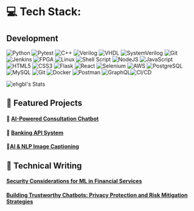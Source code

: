 # 💻 Tech Stack:

## Development 

![Python](https://img.shields.io/badge/python-3670A0?style=for-the-badge&logo=python&logoColor=ffdd54)
![Pytest](https://img.shields.io/badge/pytest-0A9EDC?style=for-the-badge&logo=pytest&logoColor=white)
![C++](https://img.shields.io/badge/c++-%2300599C.svg?style=for-the-badge&logo=c%2B%2B&logoColor=white)
![Verilog](https://img.shields.io/badge/Verilog-red?style=for-the-badge&logo=v&logoColor=white)
![VHDL](https://img.shields.io/badge/VHDL-purple?style=for-the-badge&logo=v&logoColor=white)
![SystemVerilog](https://img.shields.io/badge/SystemVerilog-darkred?style=for-the-badge&logo=systemverilog&logoColor=white)
![Git](https://img.shields.io/badge/git-%23F05033.svg?style=for-the-badge&logo=git&logoColor=white)
![Jenkins](https://img.shields.io/badge/jenkins-%232C5263.svg?style=for-the-badge&logo=jenkins&logoColor=white)
![FPGA](https://img.shields.io/badge/FPGA-blue?style=for-the-badge&logo=xilinx&logoColor=white)
![Linux](https://img.shields.io/badge/Linux-FCC624?style=for-the-badge&logo=linux&logoColor=black)
![Shell Script](https://img.shields.io/badge/shell_script-%23121011.svg?style=for-the-badge&logo=gnu-bash&logoColor=white)
![NodeJS](https://img.shields.io/badge/node.js-6DA55F?style=for-the-badge&logo=node.js&logoColor=white) ![JavaScript](https://img.shields.io/badge/javascript-%23323330.svg?style=for-the-badge&logo=javascript&logoColor=%23F7DF1E) ![HTML5](https://img.shields.io/badge/html5-%23E34F26.svg?style=for-the-badge&logo=html5&logoColor=white) ![CSS3](https://img.shields.io/badge/css3-%231572B6.svg?style=for-the-badge&logo=css3&logoColor=white) ![Flask](https://img.shields.io/badge/flask-%23000.svg?style=for-the-badge&logo=flask&logoColor=white) ![React](https://img.shields.io/badge/react-%2320232a.svg?style=for-the-badge&logo=react&logoColor=%2361DAFB) ![Selenium](https://img.shields.io/badge/-selenium-%43B02A?style=for-the-badge&logo=selenium&logoColor=white) ![AWS](https://img.shields.io/badge/AWS-%23FF9900.svg?style=for-the-badge&logo=amazon-aws&logoColor=white) ![PostgreSQL](https://img.shields.io/badge/postgresql-%23316192.svg?style=for-the-badge&logo=postgresql&logoColor=white)![MySQL](https://img.shields.io/badge/mysql-4479A1.svg?style=for-the-badge&logo=mysql&logoColor=white) ![Git](https://img.shields.io/badge/git-%23F05033.svg?style=for-the-badge&logo=git&logoColor=white) ![Docker](https://img.shields.io/badge/docker-%230db7ed.svg?style=for-the-badge&logo=docker&logoColor=white) ![Postman](https://img.shields.io/badge/Postman-FF6C37?style=for-the-badge&logo=postman&logoColor=white) ![GraphQL](https://img.shields.io/badge/-GraphQL-E10098?style=for-the-badge&logo=graphql&logoColor=white)![CI/CD](https://img.shields.io/badge/CI%2FCD-%23FF6B35.svg?style=for-the-badge&logoColor=white)

<!-- Weekly coding activity breakdown -->

![ehgbl's Stats](https://github-readme-stats.vercel.app/api?username=ehgbl&theme=solarized-light&show_icons=true&hide_border=true&count_private=true)

## 🚀 Featured Projects

#### 💬 [AI-Powered Consultation Chatbot](https://github.com/ehgbl/chatbot)

#### 🏦 [Banking API System](https://github.com/ehgbl/bankingapi)

#### 📄[AI & NLP Image Captioning](https://github.com/ehgbl/ai-image-caption)

## 📝 Technical Writing

#### [Security Considerations for ML in Financial Services](https://medium.com/@eden.hgb/security-for-ml-in-financial-services-2e918c650159)

#### [Building Trustworthy Chatbots: Privacy Protection and Risk Mitigation Strategies](https://medium.com/@eden.hgb/building-trustworthy-chatbots-privacy-protection-and-risk-mitigation-strategies-2975e169f9f1)
